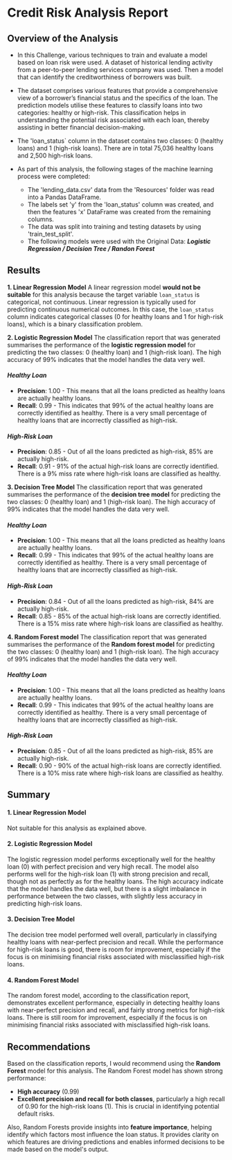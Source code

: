 # Credit Risk Analysis Report 
## Overview of the Analysis
* In this Challenge, various techniques to train and evaluate a model based on loan risk were used. A dataset of historical lending activity from a peer-to-peer lending services company was used. Then a model that can identify the creditworthiness of borrowers was built.

* The dataset comprises various features that provide a comprehensive view of a borrower’s financial status and the specifics of the loan. The prediction models utilise these features to classify loans into two categories: healthy or high-risk. This classification helps in understanding the potential risk associated with each loan, thereby assisting in better financial decision-making.

* The 'loan_status` column in the dataset contains two classes: 0 (healthy loans) and 1 (high-risk loans). There are in total 75,036 healthy loans and 2,500 high-risk loans.

* As part of this analysis, the following stages of the machine learning process were completed: 
  - The 'lending_data.csv' data from the 'Resources' folder was read into a Pandas DataFrame.
  - The labels set 'y' from the 'loan_status' column was created, and then the features 'x' DataFrame was created from the remaining columns.
  - The data was split into training and testing datasets by using 'train_test_split'. 
  - The following models were used with the Original Data: ***Logistic Regression / Decision Tree / Randon Forest***

## Results
**1. Linear Regression Model**
A linear regression model **would not be suitable** for this analysis because the target variable `loan_status` is categorical, not continuous. Linear regression is typically used for predicting continuous numerical outcomes. In this case, the `loan_status` column indicates categorical classes (0 for healthy loans and 1 for high-risk loans), which is a binary classification problem.

 **2. Logistic Regression Model**
The classification report that was generated summarises the performance of the **logistic regression model** for predicting the two classes: 0 (healthy loan) and 1 (high-risk loan). The high accuracy of 99% indicates that the model handles the data very well. 
#### *Healthy Loan*
-   **Precision**: 1.00 - This means that all the loans predicted as healthy loans are actually healthy loans. 
-   **Recall**: 0.99 - This indicates that 99% of the actual healthy loans are correctly identified as healthy. There is a very small percentage of healthy loans that are incorrectly classified as high-risk.
#### *High-Risk Loan*
-   **Precision**: 0.85 - Out of all the loans predicted as high-risk, 85% are actually high-risk. 
-   **Recall**: 0.91 - 91% of the actual high-risk loans are correctly identified. There is a 9% miss rate where high-risk loans are classified as healthy.

**3. Decision Tree Model**
The classification report that was generated summarises the performance of the **decision tree model** for predicting the two classes: 0 (healthy loan) and 1 (high-risk loan). The high accuracy of 99% indicates that the model handles the data very well. 
#### *Healthy Loan*
-   **Precision**: 1.00 - This means that all the loans predicted as healthy loans are actually healthy loans. 
-   **Recall**: 0.99 - This indicates that 99% of the actual healthy loans are correctly identified as healthy. There is a very small percentage of healthy loans that are incorrectly classified as high-risk.
#### *High-Risk Loan*
-   **Precision**: 0.84 - Out of all the loans predicted as high-risk, 84% are actually high-risk. 
-   **Recall**: 0.85 - 85% of the actual high-risk loans are correctly identified. There is a 15% miss rate where high-risk loans are classified as healthy.

**4. Random Forest model**
The classification report that was generated summarises the performance of the **Random forest model** for predicting the two classes: 0 (healthy loan) and 1 (high-risk loan). The high accuracy of 99% indicates that the model handles the data very well. 
#### *Healthy Loan*
-   **Precision**: 1.00 - This means that all the loans predicted as healthy loans are actually healthy loans. 
-   **Recall**: 0.99 - This indicates that 99% of the actual healthy loans are correctly identified as healthy. There is a very small percentage of healthy loans that are incorrectly classified as high-risk.
#### *High-Risk Loan*
-   **Precision**: 0.85 - Out of all the loans predicted as high-risk, 85% are actually high-risk. 
-   **Recall**: 0.90 - 90% of the actual high-risk loans are correctly identified. There is a 10% miss rate where high-risk loans are classified as healthy.

## Summary
#### 1. Linear Regression Model
Not suitable for this analysis as explained above.

#### 2. Logistic Regression Model
The logistic regression model performs exceptionally well for the healthy loan (0) with perfect precision and very high recall. The model also performs well for the high-risk loan (1) with strong precision and recall, though not as perfectly as for the healthy loans. The high accuracy indicate that the model handles the data well, but there is a slight imbalance in performance between the two classes, with slightly less accuracy in predicting high-risk loans. 

#### 3. Decision Tree Model
The decision tree model performed well overall, particularly in classifying healthy loans with near-perfect precision and recall. While the performance for high-risk loans is good, there is room for improvement, especially if the focus is on minimising financial risks associated with misclassified high-risk loans.

#### 4. Random Forest Model
The random forest model, according to the classification report, demonstrates excellent performance, especially in detecting healthy loans with near-perfect precision and recall, and fairly strong metrics for high-risk loans.  There is still room for improvement, especially if the focus is on minimising financial risks associated with misclassified high-risk loans.

## Recommendations
Based on the classification reports, I would recommend using the **Random Forest** model for this analysis. 
The Random Forest model has shown strong performance:
-   **High accuracy** (0.99)
-   **Excellent precision and recall for both classes**, particularly a high recall of 0.90 for the high-risk loans (1). This is crucial in identifying potential default risks.

Also, Random Forests provide insights into **feature importance**, helping identify which factors most influence the loan status. It provides clarity on which features are driving predictions and enables informed decisions to be made based on the model's output.
